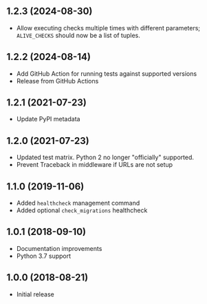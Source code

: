 1.2.3 (2024-08-30)
------------------

- Allow executing checks multiple times with different parameters; `ALIVE_CHECKS` should now be a list of tuples.


1.2.2 (2024-08-14)
------------------

- Add GitHub Action for running tests against supported versions
- Release from GitHub Actions


1.2.1 (2021-07-23)
------------------

* Update PyPI metadata


1.2.0 (2021-07-23)
------------------

* Updated test matrix. Python 2 no longer "officially" supported.
* Prevent Traceback in middleware if URLs are not setup


1.1.0 (2019-11-06)
------------------

* Added `healthcheck` management command
* Added optional `check_migrations` healthcheck


1.0.1 (2018-09-10)
------------------

* Documentation improvements
* Python 3.7 support


1.0.0 (2018-08-21)
------------------

* Initial release
